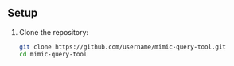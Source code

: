 ## Setup
1. Clone the repository:
   ```bash
   git clone https://github.com/username/mimic-query-tool.git
   cd mimic-query-tool